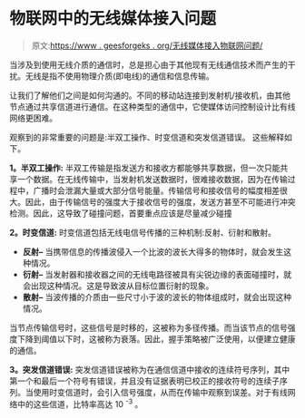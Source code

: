 # 物联网中的无线媒体接入问题

> 原文:[https://www . geesforgeks . org/无线媒体接入物联网问题/](https://www.geeksforgeeks.org/wireless-media-access-issues-in-internet-of-things/)

当涉及到使用无线介质的通信时，总是担心由于其他现有无线通信技术而产生的干扰。无线是指不使用物理介质(即电线)的通信和信息传输。

让我们了解他们之间是如何沟通的。不同的移动站连接到发射机/接收机，由其他节点通过共享信道进行通信。在这种类型的通信中，它使媒体访问控制设计比有线网络更困难。

观察到的非常重要的问题是:半双工操作、时变信道和突发信道错误。
这些解释如下。

**1。半双工操作:**
半双工传输是指发送方和接收方都能够共享数据，但一次只能共享一个数据。在无线传输中，当发射机发送数据时，很难接收数据，因为在传输过程中，广播时会泄漏大量或大部分信号能量。传输信号和接收信号的幅度相差很大。因此，由于传输信号的强度大于接收信号的强度，发送方甚至不可能进行冲突检测。因此，这导致了碰撞问题，首要重点应该是尽量减少碰撞

**2。时变信道:**
时变信道包括无线电信号传播的三种机制:反射、衍射和散射。

*   **反射–**
    当携带信息的传播波侵入一个比波的波长大得多的物体时，就会发生这种情况。
*   **衍射–**
    当发射器和接收器之间的无线电路径被具有尖锐边缘的表面碰撞时，就会出现这种情况。这是导致波从目标位置衍射的现象。
*   **散射–**
    当波传播的介质由一些尺寸小于波的波长的物体组成时，就会出现这种情况。

当节点传输信号时，这些信号是时移的，这被称为多径传播。而当该节点的信号强度下降到阈值以下时，这被称为衰落。因此，握手策略被广泛使用，以便建立健康的通信。

**3。突发信道错误:**
突发信道错误被称为在通信信道中接收的连续符号序列，其中第一个和最后一个符号有错误，并且没有证据表明已校正的接收符号的连续子序列。当使用时变信道时，会引入信号强度，从而在传输中观察到误差。对于有线网络中的这些信道，比特率高达 10 <sup>-3</sup> 。